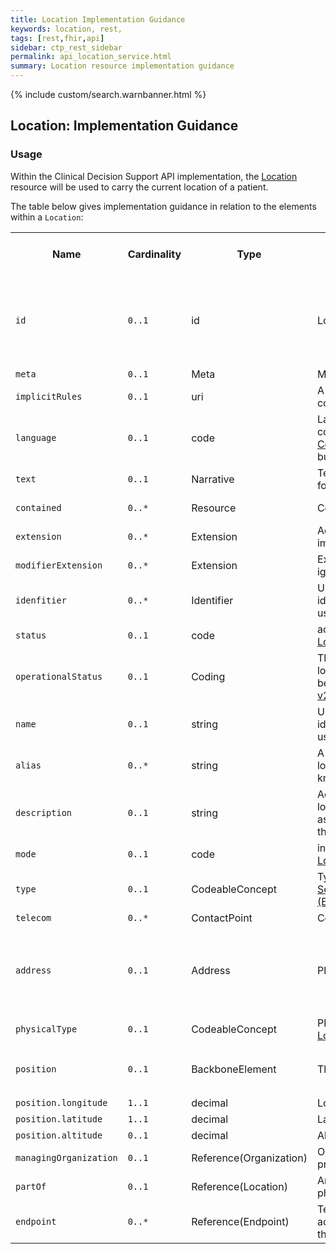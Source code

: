 ```yaml
---
title: Location Implementation Guidance
keywords: location, rest,
tags: [rest,fhir,api]
sidebar: ctp_rest_sidebar
permalink: api_location_service.html
summary: Location resource implementation guidance
---
```


{% include custom/search.warnbanner.html %}

## Location: Implementation Guidance ##

### Usage ###

Within the Clinical Decision Support API implementation, the [Location](http://hl7.org/fhir/stu3/location.html) resource will be used to carry the current location of a patient.

The table below gives implementation guidance in relation to the elements within a `Location`:

<table  style="min-width:100%;width:100%">

<tr>
<th  style="width:10%;">Name</th>
<th  style="width:10%;">Cardinality</th>
<th  style="width:10%;">Type</th>
<th  style="width:35%;">FHIR Documentation</th>
<th  style="width:35%;">CDS Implementation Guidance</th>
</tr>

  
<tr>
<td><code  class="highlighter-rouge">id</code></td>
<td><code  class="highlighter-rouge">0..1</code></td>
<td>id</td>
<td>Logical id of this artifact</td>
<td>Note that this will always be populated except when the resource is being created (initial creation call)
</td>
</tr>

<tr>
<td><code  class="highlighter-rouge">meta</code></td>
<td><code  class="highlighter-rouge">0..1</code></td>
<td>Meta</td>
<td>Metadata about the resource</td>
<td></td>
</tr>

  

<tr>

<td><code  class="highlighter-rouge">implicitRules</code></td>

<td><code  class="highlighter-rouge">0..1</code></td>

<td>uri</td>

<td>A set of rules under which this content was created</td>

<td></td>

</tr>

  

<tr>

<td><code  class="highlighter-rouge">language</code></td>

<td><code  class="highlighter-rouge">0..1</code></td>

<td>code</td>

<td>Language of the resource content. <br/> <a  href="http://hl7.org/fhir/stu3/valueset-languages.html">Common Languages</a> (Extensible but limited to All Languages)</td>

<td></td>

</tr>

  

<tr>

<td><code  class="highlighter-rouge">text</code></td>

<td><code  class="highlighter-rouge">0..1</code></td>

<td>Narrative</td>

<td>Text summary of the resource, for human interpretation</td>

<td></td>

</tr>

  

<tr>

<td><code  class="highlighter-rouge">contained</code></td>

<td><code  class="highlighter-rouge">0..*</code></td>

<td>Resource</td>

<td>Contained, inline Resources</td>

<td>This should not be populated</td>

</tr>

  

<tr>

<td><code  class="highlighter-rouge">extension</code></td>

<td><code  class="highlighter-rouge">0..*</code></td>

<td>Extension</td>

<td>Additional Content defined by implementations</td>

<td></td>

</tr>

  

<tr>

<td><code  class="highlighter-rouge">modifierExtension</code></td>

<td><code  class="highlighter-rouge">0..*</code></td>

<td>Extension</td>

<td>Extensions that cannot be ignored</td>

<td></td>

</tr>

  

<tr>

<td><code  class="highlighter-rouge">idenfitier</code></td>

<td><code  class="highlighter-rouge">0..*</code></td>

<td>Identifier</td>

<td>Unique code or number identifying the location to its users</td>

<td></td>

</tr>

  

<tr>

<td><code  class="highlighter-rouge">status</code></td>

<td><code  class="highlighter-rouge">0..1</code></td>

<td>code</td>

<td>active | suspended | inactive <br /> <a  href="https://www.hl7.org/fhir/STU3/valueset-location-status.html">LocationStatus (Required)</a>

</td>

<td></td>

</tr>

  

<tr>

<td><code  class="highlighter-rouge">operationalStatus</code></td>

<td><code  class="highlighter-rouge">0..1</code></td>

<td>Coding</td>

<td>The Operational status of the location (typically only for a bed/room)<br /> <a  href="https://www.hl7.org/fhir/STU3/v2/0116/index.html">v2 Bed Status (Preferred)</a>

</td>

<td></td>

</tr>

  

<tr>

<td><code  class="highlighter-rouge">name</code></td>

<td><code  class="highlighter-rouge">0..1</code></td>

<td>string</td>

<td>Unique code or number identifying the location to its users</td>

<td></td>

</tr>

  

<tr>

<td><code  class="highlighter-rouge">alias</code></td>

<td><code  class="highlighter-rouge">0..*</code></td>

<td>string</td>

<td>A list of alternate names that the location is known as, or was known as in the past</td>

<td></td>

</tr>

  

<tr>

<td><code  class="highlighter-rouge">description</code></td>

<td><code  class="highlighter-rouge">0..1</code></td>

<td>string</td>

<td>Additional details about the location that could be displayed as further information to identify the location beyond its name</td>

<td></td>

</tr>

  

<tr>

<td><code  class="highlighter-rouge">mode</code></td>

<td><code  class="highlighter-rouge">0..1</code></td>

<td>code</td>

<td>instance | kind <br /> <a  href="https://www.hl7.org/fhir/STU3/valueset-location-mode.html">LocationMode (Required)</a></td>

<td></td>

</tr>

  

<tr>

<td><code  class="highlighter-rouge">type</code></td>

<td><code  class="highlighter-rouge">0..1</code></td>

<td>CodeableConcept</td>

<td>Type of function performed<br /> <a  href="https://www.hl7.org/fhir/STU3/v3/ServiceDeliveryLocationRoleType/vs.html">ServiceDeliveryLocationRoleType (Extensible)</a></td>

<td></td>

</tr>

  

<tr>

<td><code  class="highlighter-rouge">telecom</code></td>

<td><code  class="highlighter-rouge">0..*</code></td>

<td>ContactPoint</td>

<td>Contact details of the location</td>

<td></td>

</tr>

  

<tr>

<td><code  class="highlighter-rouge">address</code></td>

<td><code  class="highlighter-rouge">0..1</code></td>

<td>Address</td>

<td>Physical location</td>

<td>This MUST be populated if <code  class="highlighter-rouge">position</code> is not. <br />Where populated <code  class="highlighter-rouge">address.postcode</code> must be populated</td>

</tr>

  

<tr>

<td><code  class="highlighter-rouge">physicalType</code></td>

<td><code  class="highlighter-rouge">0..1</code></td>

<td>CodeableConcept</td>

<td>Physical form of the location <br /> <a  href="https://www.hl7.org/fhir/STU3/valueset-location-physical-type.html">LocationType (Example)</a></td>

<td></td>

</tr>

  

<tr>

<td><code  class="highlighter-rouge">position</code></td>

<td><code  class="highlighter-rouge">0..1</code></td>

<td>BackboneElement</td>

<td>The absolute geographic location</td>

<td>This MUST be populated if <code  class="highlighter-rouge">address.postcode</code> is not</td>

</tr>

  

<tr>

<td  class="sub"><code  class="highlighter-rouge">position.longitude</code></td>

<td><code  class="highlighter-rouge">1..1</code></td>

<td>decimal</td>

<td>Longitude with WGS84 datum</td>

<td></td>

</tr>

  

<tr>

<td  class="sub"><code  class="highlighter-rouge">position.latitude</code></td>

<td><code  class="highlighter-rouge">1..1</code></td>

<td>decimal</td>

<td>Latitude with WGS84 datum</td>

<td></td>

</tr>

  

<tr>

<td  class="sub"><code  class="highlighter-rouge">position.altitude</code></td>

<td><code  class="highlighter-rouge">0..1</code></td>

<td>decimal</td>

<td>Altitude with WGS84 datum</td>

<td></td>

</tr>

  

<tr>

<td><code  class="highlighter-rouge">managingOrganization</code></td>

<td><code  class="highlighter-rouge">0..1</code></td>

<td>Reference(Organization)</td>

<td>Organization responsible for provisioning and upkeep</td>

<td></td>

</tr>

  

<tr>

<td><code  class="highlighter-rouge">partOf</code></td>

<td><code  class="highlighter-rouge">0..1</code></td>

<td>Reference(Location)</td>

<td>Another Location this one is physically part of</td>

<td></td>

</tr>

  

<tr>

<td><code  class="highlighter-rouge">endpoint</code></td>

<td><code  class="highlighter-rouge">0..*</code></td>

<td>Reference(Endpoint)</td>

<td>Technical endpoints providing access to services operated for the location</td>

<td></td>

</tr>

  

</table>
<!--stackedit_data:
eyJoaXN0b3J5IjpbOTM2NDQ2NzQ3XX0=
-->